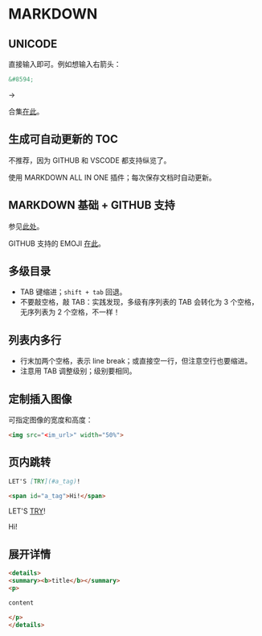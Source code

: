 # MARKDOWN

## UNICODE

直接输入即可。例如想输入右箭头：

```markdown
&#8594;
```

&#8594;

合集[在此](https://unicode-table.com/en/sets/)。

## 生成可自动更新的 TOC

不推荐，因为 GITHUB 和 VSCODE 都支持纵览了。

使用 MARKDOWN ALL IN ONE 插件；每次保存文档时自动更新。

## MARKDOWN 基础 + GITHUB 支持

参见[此处](https://enterprise.github.com/downloads/en/markdown-cheatsheet.pdf)。

GITHUB 支持的 EMOJI [在此](https://www.webfx.com/tools/emoji-cheat-sheet/)。

## 多级目录

- TAB 键缩进；`shift + tab` 回退。
- 不要敲空格，敲 TAB：实践发现，多级有序列表的 TAB 会转化为 3 个空格，无序列表为 2 个空格，不一样！

## 列表内多行

- 行末加两个空格，表示 line break；或直接空一行，但注意空行也要缩进。
- 注意用 TAB 调整级别；级别要相同。

## 定制插入图像

可指定图像的宽度和高度：

```markdown
<img src="<im_url>" width="50%">
```

## 页内跳转

```markdown
LET'S [TRY](#a_tag)!

<span id="a_tag">Hi!</span>
```

LET'S [TRY](#a_tag)!

<span id="a_tag">Hi!</span>

## 展开详情

```markdown
<details>
<summary><b>title</b></summary>
<p>

content

</p>
</details>
```
